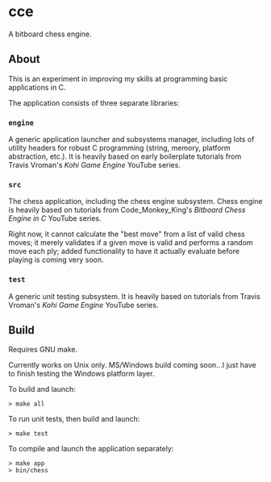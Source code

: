 # cce
A bitboard chess engine.

## About

This is an experiment in improving my skills at programming basic applications in C.

The application consists of three separate libraries: 
### `engine` 
A generic application launcher and subsystems manager, including lots of utility headers for robust C programming (string, memory, platform abstraction, etc.). It is heavily based on early boilerplate tutorials from Travis Vroman's *Kohi Game Engine* YouTube series.
### `src`
The chess application, including the chess engine subsystem. Chess engine is heavily based on tutorials from Code_Monkey_King's *Bitboard Chess Engine in C* YouTube series.

Right now, it cannot calculate the "best move" from a list of valid chess moves; it merely validates if a given move is valid and performs a random move each ply; added functionality to have it actually evaluate before playing is coming very soon.

### `test`
A generic unit testing subsystem. It is heavily based on tutorials from Travis Vroman's *Kohi Game Engine* YouTube series.


## Build

Requires GNU make.

Currently works on Unix only. MS/Windows build coming soon...I just have to finish testing the Windows platform layer.

To build and launch: 
```
> make all
```
To run unit tests, then build and launch:
```
> make test
```
To compile and launch the application separately:
```
> make app
> bin/chess
```
